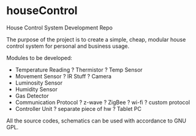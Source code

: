 houseControl
============

House Control System Development Repo

The purpose of the project is to create a simple, cheap, modular house control system for personal and business usage.

Modules to be developed: 

- Temperature Reading
    ? Thermistor
    ? Temp Sensor
- Movement Sensor
    ? IR Stuff
    ? Camera
- Luminosity Sensor
- Humidity Sensor 
- Gas Detector
- Communication Protocol
    ? z-wave
    ? ZigBee
    ? wi-fi
    ? custom protocol
- Controller Unit
    ? separate piece of hw
    ? Tablet PC

All the source codes, schematics can be used with accordance to GNU GPL.
